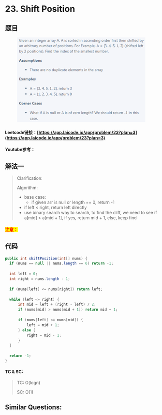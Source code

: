 # 23. Shift Position

## 题目

<figure><img src="../../.gitbook/assets/image.png" alt=""><figcaption></figcaption></figure>

#### Leetcode链接：[https://app.laicode.io/app/problem/23?plan=3](https://app.laicode.io/app/problem/23?plan=3)

#### Youtube参考：

## 解法一

> Clarification:&#x20;
>
> Algorithm:&#x20;
>
> * base case:&#x20;
>   * if given arr is null or length == 0, return -1
> * &#x20;if left < right, return left directly
> * use binary search way to search, to find the cliff, we need to see if a\[mid] > a\[mid + 1], if yes, return mid + 1, else, keep find

#### <mark style="color:red;">注意：</mark>

## 代码

```java
public int shiftPosition(int[] nums) {
  if (nums == null || nums.length == 0) return -1;

  int left = 0;
  int right = nums.length - 1;
  
  if (nums[left] <= nums[right]) return left;
  
  while (left <= right) {
      int mid = left + (right - left) / 2;
      if (nums[mid] > nums[mid + 1]) return mid + 1;
      
      if (nums[left] <= nums[mid]) {
          left = mid + 1;
      } else {
          right = mid - 1;
      }
  }

  return -1;
}
```

#### TC & SC:&#x20;

> TC: O(logn)
>
> SC: O(1)

## **Similar Questions:**&#x20;
